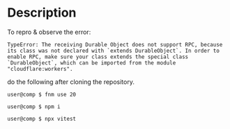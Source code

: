 # Description

To repro & observe the error:

```
TypeError: The receiving Durable Object does not support RPC, because its class was not declared with `extends DurableObject`. In order to enable RPC, make sure your class extends the special class `DurableObject`, which can be imported from the module "cloudflare:workers".
```

do the following after cloning the repository.

```console
user@comp $ fnm use 20

user@comp $ npm i

user@comp $ npx vitest
```
